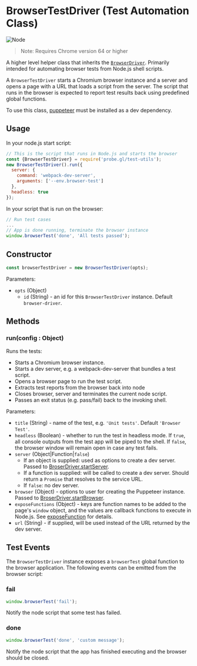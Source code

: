 # BrowserTestDriver (Test Automation Class)

<p class="badges">
  <img src="https://img.shields.io/badge/Node.js-v8.0-blue.svg?style=flat-square" alt="Node" />
</p>

> Note: Requires Chrome version 64 or higher

A higher level helper class that inherits the [`BrowserDriver`](./docs/api-reference/test/browser-task-status). Primarily intended for automating browser tests from Node.js shell scripts.

A `BrowserTestDriver` starts a Chromium browser instance and a server and opens a page with a URL that loads a script from the server. The script that runs in the browser is expected to report test results back using predefined global functions.

To use this class, [puppeteer](https://www.npmjs.com/package/puppeteer) must be installed as a dev dependency.

## Usage

In your node.js start script:

```js
// This is the script that runs in Node.js and starts the browser
const {BrowserTestDriver} = require('probe.gl/test-utils');
new BrowserTestDriver().run({
  server: {
    command: 'webpack-dev-server',
    arguments: ['--env.browser-test']
  },
  headless: true
});
```

In your script that is run on the browser:

```js
// Run test cases
...
// App is done running, terminate the browser instance
window.browserTest('done', 'All tests passed');
```


## Constructor

```js
const browserTestDriver = new BrowserTestDriver(opts);
```

Parameters:

* `opts` (Object)
  - `id` (String) - an id for this `BrowserTestDriver` instance. Default `browser-driver`.


## Methods

### run(config : Object)

Runs the tests:

* Starts a Chromium browser instance.
* Starts a dev server, e.g. a webpack-dev-server that bundles a test script.
* Opens a browser page to run the test script.
* Extracts test reports from the browser back into node
* Closes browser, server and terminates the current node script.
* Passes an exit status (e.g. pass/fail) back to the invoking shell.

Parameters:

* `title` (String) - name of the test, e.g. `'Unit tests'`. Default `'Browser Test'`.
* `headless` (Boolean) - whether to run the test in headless mode. If `true`, all console outputs from the test app will be piped to the shell. If `false`, the browser window will remain open in case any test fails.
* `server` (Object|Function|`false`)
  - If an object is supplied: used as options to create a dev server. Passed to [BroserDriver.startServer](/docs/api-reference/test-utils/browser-driver.md).
  - If a function is supplied: will be called to create a dev server. Should return a `Promise` that resolves to the service URL.
  - If `false`: no dev server.
* `browser` (Object) - options to user for creating the Puppeteer instance. Passed to [BroserDriver.startBrowser](/docs/api-reference/test-utils/browser-driver.md).
* `exposeFunctions` (Object) - keys are function names to be added to the page's `window` object, and the values are callback functions to execute in Node.js. See [exposeFunction](https://github.com/GoogleChrome/puppeteer/blob/v1.11.0/docs/api.md#pageexposefunctionname-puppeteerfunction) for details.
* `url` (String) - if supplied, will be used instead of the URL returned by the dev server.


## Test Events

The `BrowserTestDriver` instance exposes a `browserTest` global function to the browser application.
The following events can be emitted from the browser script:

### fail

```js
window.browserTest('fail');
```

Notify the node script that some test has failed.

### done

```js
window.browserTest('done', 'custom message');
```

Notify the node script that the app has finished executing and the browser should be closed.

